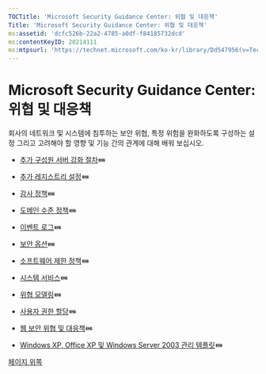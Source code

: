 ```yaml
---
TOCTitle: 'Microsoft Security Guidance Center: 위협 및 대응책'
Title: 'Microsoft Security Guidance Center: 위협 및 대응책'
ms:assetid: 'dcfc526b-22a2-4785-a0df-f84185732dcd'
ms:contentKeyID: 20214111
ms:mtpsurl: 'https://technet.microsoft.com/ko-kr/library/Dd547956(v=TechNet.10)'
---
```


Microsoft Security Guidance Center: 위협 및 대응책
==================================================

회사의 네트워크 및 시스템에 침투하는 보안 위협, 특정 위험을 완화하도록 구성하는 설정 그리고 고려해야 할 영향 및 기능 간의 관계에 대해 배워 보십시오.

-   [추가 구성원 서버 강화 절차](http://www.microsoft.com/technet/security/guidance/secmod58.mspx)![](images/Dd547956.tous(ko-kr,TechNet.10).gif)

-   [추가 레지스트리 설정](http://www.microsoft.com/technet/security/guidance/secmod57.mspx)![](images/Dd547956.tous(ko-kr,TechNet.10).gif)

-   [감사 정책](http://www.microsoft.com/technet/security/guidance/secmod50.mspx)![](images/Dd547956.tous(ko-kr,TechNet.10).gif)

-   [도메인 수준 정책](http://www.microsoft.com/technet/security/guidance/secmod49.mspx)![](images/Dd547956.tous(ko-kr,TechNet.10).gif)

-   [이벤트 로그](http://www.microsoft.com/technet/security/guidance/secmod53.mspx)![](images/Dd547956.tous(ko-kr,TechNet.10).gif)

-   [보안 옵션](http://www.microsoft.com/technet/security/guidance/secmod52.mspx)![](images/Dd547956.tous(ko-kr,TechNet.10).gif)

-   [소프트웨어 제한 정책](http://www.microsoft.com/technet/security/guidance/secmod55.mspx)![](images/Dd547956.tous(ko-kr,TechNet.10).gif)

-   [시스템 서비스](http://www.microsoft.com/technet/security/guidance/secmod54.mspx)![](images/Dd547956.tous(ko-kr,TechNet.10).gif)

-   [위협 모델링](http://msdn.microsoft.com/library/default.asp?url=/library/en-us/secmod/html/secmod76.asp)![](images/Dd547956.tous(ko-kr,TechNet.10).gif)

-   [사용자 권한 할당](http://www.microsoft.com/technet/security/guidance/secmod51.mspx)![](images/Dd547956.tous(ko-kr,TechNet.10).gif)

-   [웹 보안 위협 및 대응책](http://msdn.microsoft.com/library/default.asp?url=/library/en-us/secmod/html/secmod75.asp)![](images/Dd547956.tous(ko-kr,TechNet.10).gif)

-   [Windows XP, Office XP 및 Windows Server 2003 관리 템플릿](http://www.microsoft.com/technet/security/guidance/secmod56.mspx)![](images/Dd547956.tous(ko-kr,TechNet.10).gif)

[](#mainsection)[페이지 위쪽](#mainsection)
